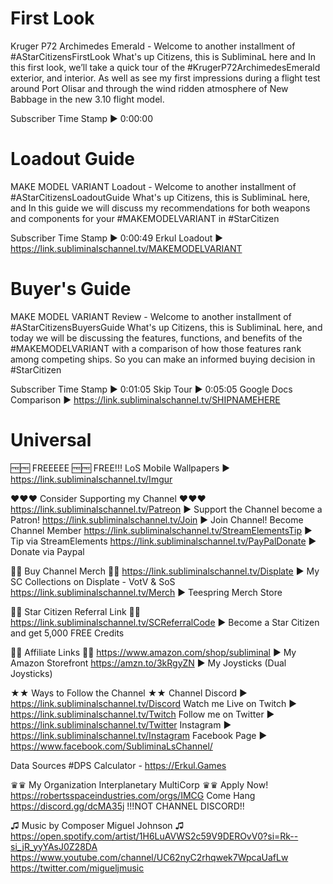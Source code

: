 # First Look
Kruger P72 Archimedes Emerald - Welcome to another installment of #AStarCitizensFirstLook What's up Citizens, this is SubliminaL here and In this first look, we’ll take a quick tour of the #KrugerP72ArchimedesEmerald exterior, and interior. As well as see my first impressions during a flight test around Port Olisar and through the wind ridden atmosphere of New Babbage in the new 3.10 flight model.

Subscriber Time Stamp ► 0:00:00

# Loadout Guide
MAKE MODEL VARIANT Loadout - Welcome to another installment of #AStarCitizensLoadoutGuide What's up Citizens, this is SubliminaL here, and In this guide we will discuss my recommendations for both weapons and components for your #MAKEMODELVARIANT in #StarCitizen

Subscriber Time Stamp ► 0:00:49
Erkul Loadout ► https://link.subliminalschannel.tv/MAKEMODELVARIANT

# Buyer's Guide
MAKE MODEL VARIANT Review - Welcome to another installment of #AStarCitizensBuyersGuide What's up Citizens, this is SubliminaL here, and today we will be discussing the features, functions, and benefits of the #MAKEMODELVARIANT with a comparison of how those features rank among competing ships. So you can make an informed buying decision in #StarCitizen

Subscriber Time Stamp ► 0:01:05
Skip Tour ► 0:05:05
Google Docs Comparison ► https://link.subliminalschannel.tv/SHIPNAMEHERE

# Universal
🆓🆓 FREEEEE 🆓🆓
FREE!!! LoS Mobile Wallpapers ► https://link.subliminalschannel.tv/Imgur

♥♥♥ Consider Supporting my Channel ♥♥♥
https://link.subliminalschannel.tv/Patreon ► Support the Channel become a Patron!
https://link.subliminalschannel.tv/Join ► Join Channel! Become Channel Member
https://link.subliminalschannel.tv/StreamElementsTip ► Tip via StreamElements
https://link.subliminalschannel.tv/PayPalDonate ► Donate via Paypal

🏪🏪 Buy Channel Merch 🏪🏪
https://link.subliminalschannel.tv/Displate ► My SC Collections on Displate - VotV & SoS
https://link.subliminalschannel.tv/Merch ► Teespring Merch Store

🚀🚀 Star Citizen Referral Link 🚀🚀
https://link.subliminalschannel.tv/SCReferralCode ► Become a Star Citizen and get 5,000 FREE Credits

🔗🔗 Affiliate Links 🔗🔗
https://www.amazon.com/shop/subliminal  ► My Amazon Storefront
https://amzn.to/3kRgyZN ► My Joysticks (Dual Joysticks)

★★ Ways to Follow the Channel ★★
Channel Discord ► https://link.subliminalschannel.tv/Discord
Watch me Live on Twitch ► https://link.subliminalschannel.tv/Twitch
Follow me on Twitter ► https://link.subliminalschannel.tv/Twitter
Instagram ► https://link.subliminalschannel.tv/Instagram
Facebook Page ► https://www.facebook.com/SubliminaLsChannel/

Data Sources
#DPS Calculator - https://Erkul.Games

♛♛ My Organization Interplanetary MultiCorp ♛♛
Apply Now! https://robertsspaceindustries.com/orgs/IMCG
Come Hang  https://discord.gg/dcMA35j !!!NOT CHANNEL DISCORD!!

♫ Music by Composer Miguel Johnson ♫
https://open.spotify.com/artist/1H6LuAVWS2c59V9DEROvV0?si=Rk--si_jR_yyYAsJ0Z28DA
https://www.youtube.com/channel/UC62nyC2rhqwek7WpcaUafLw
https://twitter.com/migueljmusic
